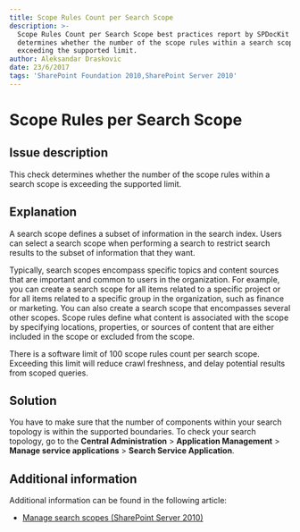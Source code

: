 ```yaml
---
title: Scope Rules Count per Search Scope
description: >-
  Scope Rules Count per Search Scope best practices report by SPDocKit
  determines whether the number of the scope rules within a search scope is
  exceeding the supported limit.
author: Aleksandar Draskovic
date: 23/6/2017
tags: 'SharePoint Foundation 2010,SharePoint Server 2010'
---
```


# Scope Rules per Search Scope

## Issue description

This check determines whether the number of the scope rules within a search scope is exceeding the supported limit.

## Explanation

A search scope defines a subset of information in the search index. Users can select a search scope when performing a search to restrict search results to the subset of information that they want.

Typically, search scopes encompass specific topics and content sources that are important and common to users in the organization. For example, you can create a search scope for all items related to a specific project or for all items related to a specific group in the organization, such as finance or marketing. You can also create a search scope that encompasses several other scopes. Scope rules define what content is associated with the scope by specifying locations, properties, or sources of content that are either included in the scope or excluded from the scope.

There is a software limit of 100 scope rules count per search scope. Exceeding this limit will reduce crawl freshness, and delay potential results from scoped queries.

## Solution

You have to make sure that the number of components within your search topology is within the supported boundaries. To check your search topology, go to the **Central Administration** &gt; **Application Management** &gt; **Manage service applications** &gt; **Search Service Application**.

## Additional information

Additional information can be found in the following article:

* [Manage search scopes \(SharePoint Server 2010\)](https://technet.microsoft.com/en-us/library/ee792872%28v=office.14%29.aspx)

